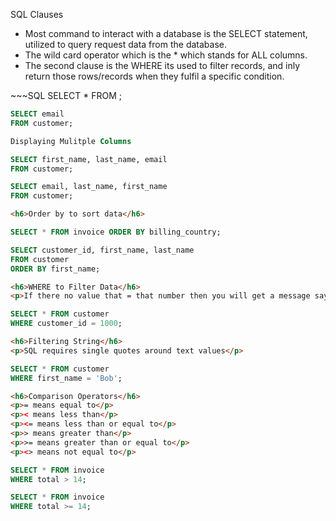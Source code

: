 SQL Clauses
<ul>
<li>Most command to interact with a database is the SELECT statement, utilized to query request data from the database.</li>
<li>The wild card operator which is the * which stands for ALL columns.</li>
<li>The second clause is the WHERE its used to filter records, and inly return those rows/records when they fulfil a specific condition.</li>
</ul>
~~~SQL 
SELECT * FROM   
<tablename>;

```SQL 
SELECT email
FROM customer;

Displaying Mulitple Columns

SELECT first_name, last_name, email
FROM customer;

SELECT email, last_name, first_name
FROM customer;
```
```html
<h6>Order by to sort data</h6>
```
```SQL
SELECT * FROM invoice ORDER BY billing_country;

SELECT customer_id, first_name, last_name 
FROM customer
ORDER BY first_name;
```
```html
<h6>WHERE to Filter Data</h6>
<p>If there no value that = that number then you will get a message saying Query ran successfully. 0 rows to display</p>
```
```SQL
SELECT * FROM customer
WHERE customer_id = 1000;
```
```html
<h6>Filtering String</h6>
<p>SQL requires single quotes around text values</p>
```
```SQL
SELECT * FROM customer
WHERE first_name = 'Bob';
```
```html
<h6>Comparison Operators</h6>
<p>= means equal to</p>
<p>< means less than</p>
<p><= means less than or equal to</p>
<p>> means greater than</p>
<p>>= means greater than or equal to</p>
<p><> means not equal to</p>
```
```SQL
SELECT * FROM invoice
WHERE total > 14;

SELECT * FROM invoice
WHERE total >= 14;
```



 



